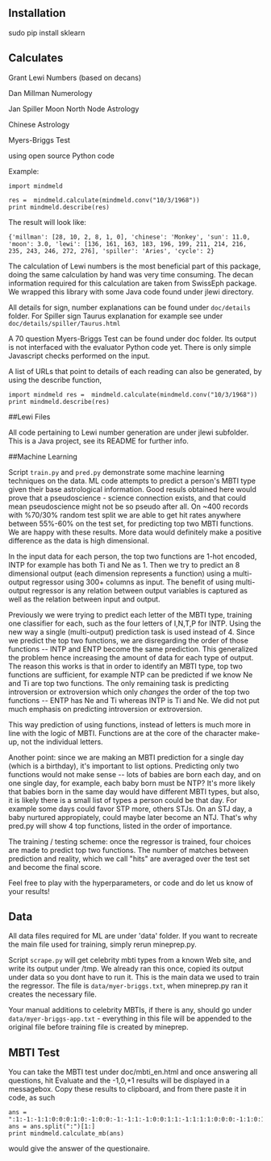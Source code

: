 ## Installation

sudo pip install sklearn

## Calculates

Grant Lewi Numbers (based on decans)

Dan Millman Numerology

Jan Spiller Moon North Node Astrology

Chinese Astrology

Myers-Briggs Test

using open source Python code

Example:

```
import mindmeld

res =  mindmeld.calculate(mindmeld.conv("10/3/1968"))
print mindmeld.describe(res)

```

The result will look like:

``
{'millman': [28, 10, 2, 8, 1, 0], 'chinese': 'Monkey', 'sun':
11.0, 'moon': 3.0, 'lewi': [136, 161, 163, 183, 196, 199, 211, 214,
216, 235, 243, 246, 272, 276], 'spiller': 'Aries', 'cycle': 2}
``

The calculation of Lewi numbers is the most beneficial part of this
package, doing the same calculation by hand was very time
consuming. The decan information required for this calculation are
taken from SwissEph package. We wrapped this library with some Java
code found under jlewi directory. 

All details for sign, number explanations can be found under
`doc/details` folder. For Spiller sign Taurus explanation for example
see under `doc/details/spiller/Taurus.html`

A 70 question Myers-Briggs Test can be found under doc folder. Its
output is not interfaced with the evaluator Python code yet. There is
only simple Javascript checks performed on the input.

A list of URLs that point to details of each reading can also be
generated, by using the describe function,

``
import mindmeld
res =  mindmeld.calculate(mindmeld.conv("10/3/1968"))
print mindmeld.describe(res)
``

##Lewi Files

All code pertaining to Lewi number generation are under jlewi
subfolder. This is a Java project, see its README for further info. 

##Machine Learning

Script `train.py` and `pred.py` demonstrate some machine learning
techniques on the data. ML code attempts to predict a person's MBTI
type given their base astrological information. Good resuls obtained
here would prove that a pseudoscience - science connection exists, and
that could mean pseudoscience might not be so pseudo after all. On
~400 records with %70/30% random test split we are able to get hit
rates anywhere between 55%-60% on the test set, for predicting top two
MBTI functions. We are happy with these results. More data would
definitely make a positive difference as the data is high dimensional.

In the input data for each person, the top two functions are 1-hot
encoded, INTP for example has both Ti and Ne as 1. Then we try to
predict an 8 dimensional output (each dimension represents a function)
using a multi-output regressor using 300+ columns as input. The
benefit of using multi-output regressor is any relation between output
variables is captured as well as the relation between input and output.

Previously we were trying to predict each letter of the MBTI type,
training one classifier for each, such as the four letters of I,N,T,P
for INTP. Using the new way a single (multi-output) prediction task is
used instead of 4. Since we predict the top two functions, we are
disregarding the order of those functions -- INTP and ENTP become the
same prediction. This generalized the problem hence increasing the
amount of data for each type of output. The reason this works is that
in order to identify an MBTI type, top two functions are sufficient,
for example NTP can be predicted if we know Ne and Ti are top two
functions. The only remaining task is predicting introversion or
extroversion which only _changes_ the order of the top two functions
-- ENTP has Ne and Ti whereas INTP is Ti and Ne. We did not put much
emphasis on predicting introversion or extroversion.

This way prediction of using functions, instead of letters is much
more in line with the logic of MBTI. Functions are at the core of the
character make-up, not the individual letters.

Another point: since we are making an MBTI prediction for a single day
(which is a birthday), it's important to list options. Predicting only
two functions would not make sense -- lots of babies are born each
day, and on one single day, for example, each baby born must be NTP?
It's more likely that babies born in the same day would have different
MBTI types, but also, it is likely there is a small list of types a
person could be that day. For example some days could favor STP more,
others STJs. On an STJ day, a baby nurtured appropiately, could maybe
later become an NTJ. That's why pred.py will show 4 top functions,
listed in the order of importance.

The training / testing scheme: once the regressor is trained, four
choices are made to predict top two functions. The number of matches
between prediction and reality, which we call "hits" are averaged over
the test set and become the final score.

Feel free to play with the hyperparameters, or code and do let us know
of your results!

## Data

All data files required for ML are under 'data' folder. If you want to
recreate the main file used for training, simply rerun
mineprep.py.

Script `scrape.py` will get celebrity mbti types from a known Web
site, and write its output under /tmp. We already ran this once,
copied its output under data so you dont have to run it. This is the
main data we used to train the regressor. The file is
`data/myer-briggs.txt`, when mineprep.py ran it creates the necessary
file.

Your manual additions to celebrity MBTIs, if there is any, should go
under `data/myer-briggs-app.txt` - everything in this file will be
appended to the original file before training file is created by
mineprep.


## MBTI Test

You can take the MBTI test under doc/mbti_en.html and once answering
all questions, hit Evaluate and the -1,0,+1 results will be displayed
in a messagebox. Copy these results to clipboard, and from there paste
it in code, as such

```
ans = ":1:-1:-1:1:0:0:0:1:0:-1:0:0:-1:-1:1:-1:0:0:1:1:-1:1:1:1:0:0:0:-1:1:0:1:1:0:0:0:0:0:1:-1:-1:1:1:1:1:1:1:-1:1:1:1:0:-1:-1:-1:-1:1:0:0:0:0:-1:0:0:-1:0:-1:-1:-1:0:0"
ans = ans.split(":")[1:]
print mindmeld.calculate_mb(ans)
```

would give the answer of the questionaire. 


